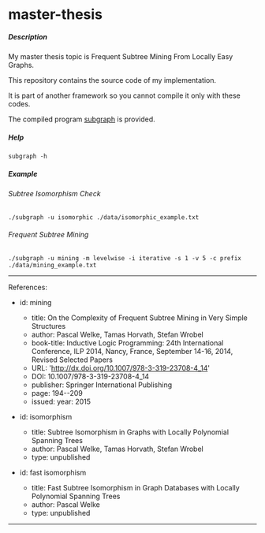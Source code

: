 # master-thesis

##### Description
My master thesis topic is Frequent Subtree Mining From Locally Easy Graphs.

This repository contains the source code of my implementation.

It is part of another framework so you cannot compile it only with these codes.

The compiled program [subgraph](https://github.com/liyakun/master-thesis/blob/master/subgraph) is provided.

##### Help
`subgraph -h`

##### Example

###### Subtree Isomorphism Check
`./subgraph -u isomorphic ./data/isomorphic_example.txt`

###### Frequent Subtree Mining

`./subgraph -u mining -m levelwise -i iterative -s 1 -v 5 -c prefix ./data/mining_example.txt`


---
References:

- id: mining
  - title: On the Complexity of Frequent Subtree Mining in Very Simple Structures
  - author: Pascal Welke, Tamas Horvath, Stefan Wrobel
  - book-title: Inductive Logic Programming: 24th International Conference, ILP 2014, Nancy, France, September 14-16, 2014, Revised Selected Papers
  - URL: 'http://dx.doi.org/10.1007/978-3-319-23708-4_14'
  - DOI: 10.1007/978-3-319-23708-4_14
  - publisher: Springer International Publishing
  - page: 194--209
  - issued:
    year: 2015

- id: isomorphism
  - title: Subtree Isomorphism in Graphs with Locally Polynomial Spanning Trees
  - author: Pascal Welke, Tamas Horvath, Stefan Wrobel
  - type: unpublished

- id: fast isomorphism
  - title: Fast Subtree Isomorphism in Graph Databases with Locally Polynomial Spanning Trees
  - author: Pascal Welke
  - type: unpublished
  
---
